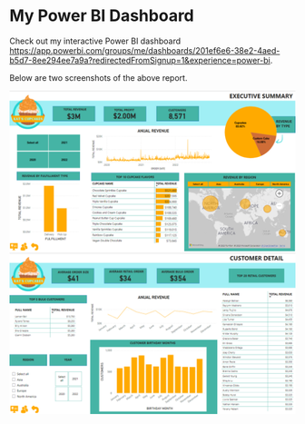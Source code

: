 # My Power BI Dashboard

Check out my interactive Power BI dashboard https://app.powerbi.com/groups/me/dashboards/201ef6e6-38e2-4aed-b5d7-8ee294ee7a9a?redirectedFromSignup=1&experience=power-bi.

Below are two screenshots of the above report.

![alt text](https://github.com/GolbargK/cupcake-business-analysis-visualization/blob/main/Capture.PNG)
![alt text](https://github.com/GolbargK/cupcake-business-analysis-visualization/blob/main/Capture2.PNG)

